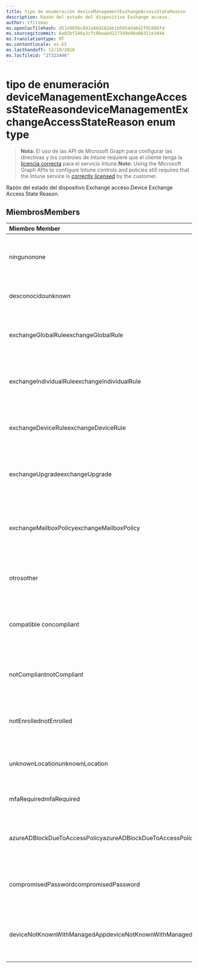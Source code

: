 ```yaml
---
title: tipo de enumeración deviceManagementExchangeAccessStateReason
description: Razón del estado del dispositivo Exchange acceso.
author: tfitzmac
ms.openlocfilehash: d51e9656c841a86d282eb1b5654da042f91866fd
ms.sourcegitcommit: 6a82bf240a3cfc0baabd227349e08a08311e3d44
ms.translationtype: MT
ms.contentlocale: es-ES
ms.lasthandoff: 12/18/2018
ms.locfileid: "27323446"
---
```

# <a name="devicemanagementexchangeaccessstatereason-enum-type"></a><span data-ttu-id="ce1d2-103">tipo de enumeración deviceManagementExchangeAccessStateReason</span><span class="sxs-lookup"><span data-stu-id="ce1d2-103">deviceManagementExchangeAccessStateReason enum type</span></span>

> <span data-ttu-id="ce1d2-104">**Nota:** El uso de las API de Microsoft Graph para configurar las directivas y los controles de Intune requiere que el cliente tenga la [licencia correcta](https://go.microsoft.com/fwlink/?linkid=839381) para el servicio Intune.</span><span class="sxs-lookup"><span data-stu-id="ce1d2-104">**Note:** Using the Microsoft Graph APIs to configure Intune controls and policies still requires that the Intune service is [correctly licensed](https://go.microsoft.com/fwlink/?linkid=839381) by the customer.</span></span>

<span data-ttu-id="ce1d2-105">Razón del estado del dispositivo Exchange acceso.</span><span class="sxs-lookup"><span data-stu-id="ce1d2-105">Device Exchange Access State Reason.</span></span>
## <a name="members"></a><span data-ttu-id="ce1d2-106">Miembros</span><span class="sxs-lookup"><span data-stu-id="ce1d2-106">Members</span></span>
|<span data-ttu-id="ce1d2-107">Miembro	</span><span class="sxs-lookup"><span data-stu-id="ce1d2-107">Member</span></span>|<span data-ttu-id="ce1d2-108">Valor</span><span class="sxs-lookup"><span data-stu-id="ce1d2-108">Value</span></span>|<span data-ttu-id="ce1d2-109">Descripción</span><span class="sxs-lookup"><span data-stu-id="ce1d2-109">Description</span></span>|
|:---|:---|:---|
|<span data-ttu-id="ce1d2-110">ninguno</span><span class="sxs-lookup"><span data-stu-id="ce1d2-110">none</span></span>|<span data-ttu-id="ce1d2-111">0</span><span class="sxs-lookup"><span data-stu-id="ce1d2-111">0</span></span>|<span data-ttu-id="ce1d2-112">Ninguna razón de estado de access detectada desde Exchange</span><span class="sxs-lookup"><span data-stu-id="ce1d2-112">No access state reason discovered from Exchange</span></span>|
|<span data-ttu-id="ce1d2-113">desconocido</span><span class="sxs-lookup"><span data-stu-id="ce1d2-113">unknown</span></span>|<span data-ttu-id="ce1d2-114">1</span><span class="sxs-lookup"><span data-stu-id="ce1d2-114">1</span></span>|<span data-ttu-id="ce1d2-115">Motivo del estado de acceso desconocido</span><span class="sxs-lookup"><span data-stu-id="ce1d2-115">Unknown access state reason</span></span>|
|<span data-ttu-id="ce1d2-116">exchangeGlobalRule</span><span class="sxs-lookup"><span data-stu-id="ce1d2-116">exchangeGlobalRule</span></span>|<span data-ttu-id="ce1d2-117">2</span><span class="sxs-lookup"><span data-stu-id="ce1d2-117">2</span></span>|<span data-ttu-id="ce1d2-118">Estado de acceso determinado por regla Global de Exchange</span><span class="sxs-lookup"><span data-stu-id="ce1d2-118">Access state determined by Exchange Global rule</span></span>|
|<span data-ttu-id="ce1d2-119">exchangeIndividualRule</span><span class="sxs-lookup"><span data-stu-id="ce1d2-119">exchangeIndividualRule</span></span>|<span data-ttu-id="ce1d2-120">3</span><span class="sxs-lookup"><span data-stu-id="ce1d2-120">3</span></span>|<span data-ttu-id="ce1d2-121">Estado de acceso determinado por regla Individual de Exchange</span><span class="sxs-lookup"><span data-stu-id="ce1d2-121">Access state determined by Exchange Individual rule</span></span>|
|<span data-ttu-id="ce1d2-122">exchangeDeviceRule</span><span class="sxs-lookup"><span data-stu-id="ce1d2-122">exchangeDeviceRule</span></span>|<span data-ttu-id="ce1d2-123">4</span><span class="sxs-lookup"><span data-stu-id="ce1d2-123">4</span></span>|<span data-ttu-id="ce1d2-124">Estado de acceso determinado por la regla de dispositivo de Exchange</span><span class="sxs-lookup"><span data-stu-id="ce1d2-124">Access state determined by Exchange Device rule</span></span>|
|<span data-ttu-id="ce1d2-125">exchangeUpgrade</span><span class="sxs-lookup"><span data-stu-id="ce1d2-125">exchangeUpgrade</span></span>|<span data-ttu-id="ce1d2-126">5</span><span class="sxs-lookup"><span data-stu-id="ce1d2-126">5</span></span>|<span data-ttu-id="ce1d2-127">Estado de acceso debido a la actualización de Exchange</span><span class="sxs-lookup"><span data-stu-id="ce1d2-127">Access state due to Exchange upgrade</span></span>|
|<span data-ttu-id="ce1d2-128">exchangeMailboxPolicy</span><span class="sxs-lookup"><span data-stu-id="ce1d2-128">exchangeMailboxPolicy</span></span>|<span data-ttu-id="ce1d2-129">6</span><span class="sxs-lookup"><span data-stu-id="ce1d2-129">6</span></span>|<span data-ttu-id="ce1d2-130">Estado de acceso determinado mediante una directiva de buzón de correo de Exchange</span><span class="sxs-lookup"><span data-stu-id="ce1d2-130">Access state determined by Exchange Mailbox Policy</span></span>|
|<span data-ttu-id="ce1d2-131">otros</span><span class="sxs-lookup"><span data-stu-id="ce1d2-131">other</span></span>|<span data-ttu-id="ce1d2-132">7</span><span class="sxs-lookup"><span data-stu-id="ce1d2-132">7</span></span>|<span data-ttu-id="ce1d2-133">Estado de acceso determinado por Exchange</span><span class="sxs-lookup"><span data-stu-id="ce1d2-133">Access state determined by Exchange</span></span>|
|<span data-ttu-id="ce1d2-134">compatible con</span><span class="sxs-lookup"><span data-stu-id="ce1d2-134">compliant</span></span>|<span data-ttu-id="ce1d2-135">8</span><span class="sxs-lookup"><span data-stu-id="ce1d2-135">8</span></span>|<span data-ttu-id="ce1d2-136">Estado de acceso concedido por el desafío de cumplimiento de normas</span><span class="sxs-lookup"><span data-stu-id="ce1d2-136">Access state granted by compliance challenge</span></span>|
|<span data-ttu-id="ce1d2-137">notCompliant</span><span class="sxs-lookup"><span data-stu-id="ce1d2-137">notCompliant</span></span>|<span data-ttu-id="ce1d2-138">9</span><span class="sxs-lookup"><span data-stu-id="ce1d2-138">9</span></span>|<span data-ttu-id="ce1d2-139">Estado de acceso revocado por desafío de cumplimiento de normas</span><span class="sxs-lookup"><span data-stu-id="ce1d2-139">Access state revoked by compliance challenge</span></span>|
|<span data-ttu-id="ce1d2-140">notEnrolled</span><span class="sxs-lookup"><span data-stu-id="ce1d2-140">notEnrolled</span></span>|<span data-ttu-id="ce1d2-141">10</span><span class="sxs-lookup"><span data-stu-id="ce1d2-141">10</span></span>|<span data-ttu-id="ce1d2-142">Revocado por el desafío de la administración de estado de Access</span><span class="sxs-lookup"><span data-stu-id="ce1d2-142">Access state revoked by management challenge</span></span>|
|<span data-ttu-id="ce1d2-143">unknownLocation</span><span class="sxs-lookup"><span data-stu-id="ce1d2-143">unknownLocation</span></span>|<span data-ttu-id="ce1d2-144">12</span><span class="sxs-lookup"><span data-stu-id="ce1d2-144">12</span></span>|<span data-ttu-id="ce1d2-145">Estado de acceso debido a la ubicación desconocida</span><span class="sxs-lookup"><span data-stu-id="ce1d2-145">Access state due to unknown location</span></span>|
|<span data-ttu-id="ce1d2-146">mfaRequired</span><span class="sxs-lookup"><span data-stu-id="ce1d2-146">mfaRequired</span></span>|<span data-ttu-id="ce1d2-147">13</span><span class="sxs-lookup"><span data-stu-id="ce1d2-147">13</span></span>|<span data-ttu-id="ce1d2-148">Estado de acceso debido a desafío MFA</span><span class="sxs-lookup"><span data-stu-id="ce1d2-148">Access state due to MFA challenge</span></span>|
|<span data-ttu-id="ce1d2-149">azureADBlockDueToAccessPolicy</span><span class="sxs-lookup"><span data-stu-id="ce1d2-149">azureADBlockDueToAccessPolicy</span></span>|<span data-ttu-id="ce1d2-150">14</span><span class="sxs-lookup"><span data-stu-id="ce1d2-150">14</span></span>|<span data-ttu-id="ce1d2-151">Estado de acceso revocado mediante una directiva de acceso de AAD</span><span class="sxs-lookup"><span data-stu-id="ce1d2-151">Access State revoked by AAD Access Policy</span></span>|
|<span data-ttu-id="ce1d2-152">compromisedPassword</span><span class="sxs-lookup"><span data-stu-id="ce1d2-152">compromisedPassword</span></span>|<span data-ttu-id="ce1d2-153">15</span><span class="sxs-lookup"><span data-stu-id="ce1d2-153">15</span></span>|<span data-ttu-id="ce1d2-154">Estado de acceso revocado por contraseña en peligro</span><span class="sxs-lookup"><span data-stu-id="ce1d2-154">Access State revoked by compromised password</span></span>|
|<span data-ttu-id="ce1d2-155">deviceNotKnownWithManagedApp</span><span class="sxs-lookup"><span data-stu-id="ce1d2-155">deviceNotKnownWithManagedApp</span></span>|<span data-ttu-id="ce1d2-156">16</span><span class="sxs-lookup"><span data-stu-id="ce1d2-156">16</span></span>|<span data-ttu-id="ce1d2-157">Estado de acceso revocado por desafío de aplicación administrada</span><span class="sxs-lookup"><span data-stu-id="ce1d2-157">Access state revoked by managed application challenge</span></span>|



